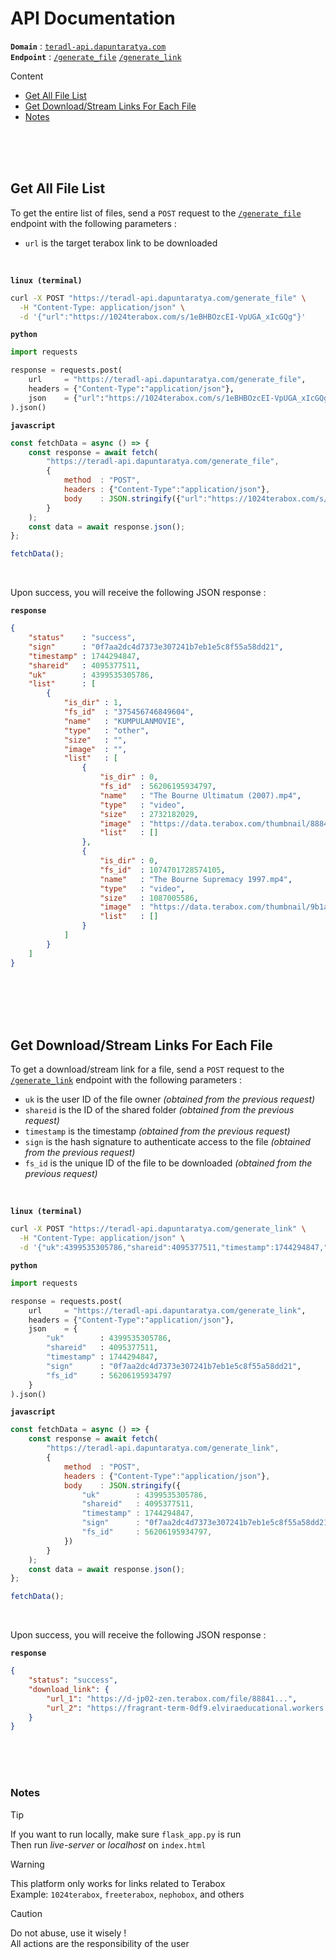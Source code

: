# API Documentation

**`Domain`** : [`teradl-api.dapuntaratya.com`](https://teradl-api.dapuntaratya.com)  
**`Endpoint`** : [`/generate_file`](https://teradl-api.dapuntaratya.com/generate_file) [`/generate_link`](https://teradl-api.dapuntaratya.com/generate_link)

Content
- [Get All File List](#get-all-file-list)
- [Get Download/Stream Links For Each File](#get-downloadstream-links-for-each-file)
- [Notes](#notes)

<br><br><br>

## Get All File List

To get the entire list of files, send a `POST` request to the [`/generate_file`](https://teradl-api.dapuntaratya.com/generate_file) endpoint with the following parameters :
- `url` is the target terabox link to be downloaded

<br>

**`linux (terminal)`**
```sh
curl -X POST "https://teradl-api.dapuntaratya.com/generate_file" \
  -H "Content-Type: application/json" \
  -d '{"url":"https://1024terabox.com/s/1eBHBOzcEI-VpUGA_xIcGQg"}'
```

**`python`**
```py
import requests

response = requests.post(
    url     = "https://teradl-api.dapuntaratya.com/generate_file",
    headers = {"Content-Type":"application/json"},
    json    = {"url":"https://1024terabox.com/s/1eBHBOzcEI-VpUGA_xIcGQg"}
).json()
```

**`javascript`**
```js
const fetchData = async () => {
    const response = await fetch(
        "https://teradl-api.dapuntaratya.com/generate_file",
        {
            method  : "POST",
            headers : {"Content-Type":"application/json"},
            body    : JSON.stringify({"url":"https://1024terabox.com/s/1eBHBOzcEI-VpUGA_xIcGQg"})
        }
    );
    const data = await response.json();
};

fetchData();
```

<br>

Upon success, you will receive the following JSON response :

**`response`**
```json
{
    "status"    : "success",
    "sign"      : "0f7aa2dc4d7373e307241b7eb1e5c8f55a58dd21",
    "timestamp" : 1744294847,
    "shareid"   : 4095377511,
    "uk"        : 4399535305786,
    "list"      : [
        {
            "is_dir" : 1,
            "fs_id"  : "375456746849604",
            "name"   : "KUMPULANMOVIE",
            "type"   : "other",
            "size"   : "",
            "image"  : "",
            "list"   : [
                {
                    "is_dir" : 0,
                    "fs_id"  : 56206195934797,
                    "name"   : "The Bourne Ultimatum (2007).mp4",
                    "type"   : "video",
                    "size"   : 2732182029,
                    "image"  : "https://data.terabox.com/thumbnail/88841....",
                    "list"   : []
                },
                {
                    "is_dir" : 0,
                    "fs_id"  : 1074701728574105,
                    "name"   : "The Bourne Supremacy 1997.mp4",
                    "type"   : "video",
                    "size"   : 1087005586,
                    "image"  : "https://data.terabox.com/thumbnail/9b1a9....",
                    "list"   : []
                }
            ]
        }
    ]
}
```

<br><br><br><br>

## Get Download/Stream Links For Each File

To get a download/stream link for a file, send a `POST` request to the [`/generate_link`](https://teradl-api.dapuntaratya.com/generate_link) endpoint with the following parameters :
- `uk` is the user ID of the file owner *(obtained from the previous request)*
- `shareid` is the ID of the shared folder *(obtained from the previous request)*
- `timestamp` is the timestamp *(obtained from the previous request)*
- `sign` is the hash signature to authenticate access to the file *(obtained from the previous request)*
- `fs_id` is the unique ID of the file to be downloaded *(obtained from the previous request)*

<br>

**`linux (terminal)`**
```sh
curl -X POST "https://teradl-api.dapuntaratya.com/generate_link" \
  -H "Content-Type: application/json" \
  -d '{"uk":4399535305786,"shareid":4095377511,"timestamp":1744294847,"sign":"0f7aa2dc4d7373e307241b7eb1e5c8f55a58dd21","fs_id":56206195934797}'
```

**`python`**
```py
import requests

response = requests.post(
    url     = "https://teradl-api.dapuntaratya.com/generate_link",
    headers = {"Content-Type":"application/json"},
    json    = {
        "uk"        : 4399535305786,
        "shareid"   : 4095377511,
        "timestamp" : 1744294847,
        "sign"      : "0f7aa2dc4d7373e307241b7eb1e5c8f55a58dd21",
        "fs_id"     : 56206195934797
    }
).json()
```

**`javascript`**
```js
const fetchData = async () => {
    const response = await fetch(
        "https://teradl-api.dapuntaratya.com/generate_link",
        {
            method  : "POST",
            headers : {"Content-Type":"application/json"},
            body    : JSON.stringify({
                "uk"        : 4399535305786,
                "shareid"   : 4095377511,
                "timestamp" : 1744294847,
                "sign"      : "0f7aa2dc4d7373e307241b7eb1e5c8f55a58dd21",
                "fs_id"     : 56206195934797,
            })
        }
    );
    const data = await response.json();
};

fetchData();
```

<br>

Upon success, you will receive the following JSON response :

**`response`**
```json
{
    "status": "success",
    "download_link": {
        "url_1": "https://d-jp02-zen.terabox.com/file/88841...",
        "url_2": "https://fragrant-term-0df9.elviraeducational.workers.dev/?url=aHR0cHMlM..."
    }
}
```

<br><br><br>

### Notes

> [!TIP]  
> If you want to run locally, make sure `flask_app.py` is run  
> Then run *live-server* or *localhost* on `index.html`  

> [!WARNING]  
> This platform only works for links related to Terabox  
> Example: `1024terabox`, `freeterabox`, `nephobox`, and others  

> [!CAUTION]  
> Do not abuse, use it wisely !  
> All actions are the responsibility of the user  